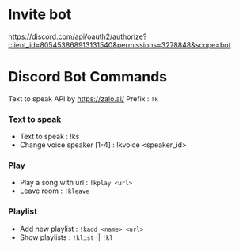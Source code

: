 # Invite bot
https://discord.com/api/oauth2/authorize?client_id=805453868913131540&permissions=3278848&scope=bot
# Discord Bot Commands
Text to speak API by https://zalo.ai/
Prefix : `!k`
### Text to speak
-   Text to speak : !ks <content>
-   Change voice speaker [1-4] : !kvoice <speaker_id> 
### Play
-   Play a song with url : `!kplay <url>`
-   Leave room : `!kleave`
### Playlist
-   Add new playlist : `!kadd <name> <url>` 
-   Show playlists : `!klist` || `!kl`
